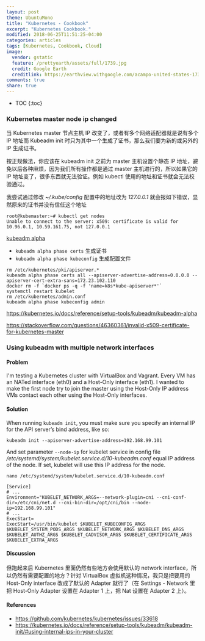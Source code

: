 ```yaml
---
layout: post
theme: UbuntuMono
title: "Kubernetes - Cookbook"
excerpt: "Kubernetes Cookbook."
modified: 2018-06-25T11:51:25-04:00
categories: articles
tags: [Kubernetes, Cookbook, Cloud]
image:
  vendor: gstatic
  feature: /prettyearth/assets/full/1739.jpg
  credit: Google Earth
  creditlink: https://earthview.withgoogle.com/acampo-united-states-1739
comments: true
share: true
---
```


* TOC
{:toc}

### Kubernetes master node ip changed
当 Kubernetes master 节点主机 IP 改变了，或者有多个网络适配器就是说有多个 IP 地址而 Kubeadm init 时只为其中一个生成了证书，那么我们要为新的或另外的 IP 生成证书。

按正规做法，你应该在 kubeadm init 之前为 master 主机设置个静态 IP 地址，避免以后各种麻烦，因为我们所有操作都是通过 master 主机进行的，所以如果它的 IP 地址变了，很多东西就无法验证。例如 kubectl 使用的地址和证书就会无法校验通过。

我尝试通过修改 *~/.kube/config* 配置中的地址改为 *127.0.0.1* 就会报如下错误，显然原来的证书并没有信任这个地址
```
root@kubemaster:~# kubectl get nodes
Unable to connect to the server: x509: certificate is valid for 10.96.0.1, 10.59.161.75, not 127.0.0.1
```

[kubeadm alpha][kubeadm-alpha]
* `kubeadm alpha phase certs` 生成证书
* `kubeadm alpha phase kubeconfig` 生成配置文件
```
rm /etc/kubernetes/pki/apiserver.*
kubeadm alpha phase certs all --apiserver-advertise-address=0.0.0.0 --apiserver-cert-extra-sans=172.23.102.110
docker rm -f `docker ps -q -f 'name=k8s*kube-apiserver*'`
systemctl restart kubelet
rm /etc/kubernetes/admin.conf
kubeadm alpha phase kubeconfig admin
```

https://kubernetes.io/docs/reference/setup-tools/kubeadm/kubeadm-alpha

https://stackoverflow.com/questions/46360361/invalid-x509-certificate-for-kubernetes-master

### Using kubeadm with multiple network interfaces
#### Problem
I'm testing a Kubernetes cluster with VirtualBox and Vagrant. Every VM has an NATed interface (eth0) and a Host-Only interface (eth1). I wanted to make the first node try to join the master using the Host-Only IP address VMs contact each other using the Host-Only interfaces.
#### Solution
When running `kubeadm init`, you must make sure you specify an internal IP for the API server’s bind address, like so:
```
kubeadm init --apiserver-advertise-address=192.168.99.101
```
And set parameter `--node-ip` for kubelet service in config file */etc/systemd/system/kubelet.service.d/10-kubeadm.conf* equal IP address of the node. If set, kubelet will use this IP address for the node.
```
nano /etc/systemd/system/kubelet.service.d/10-kubeadm.conf

[Service]
# ...
Environment="KUBELET_NETWORK_ARGS=--network-plugin=cni --cni-conf-dir=/etc/cni/net.d --cni-bin-dir=/opt/cni/bin --node-ip=192.168.99.101"
# ...
ExecStart=
ExecStart=/usr/bin/kubelet $KUBELET_KUBECONFIG_ARGS $KUBELET_SYSTEM_PODS_ARGS $KUBELET_NETWORK_ARGS $KUBELET_DNS_ARGS $KUBELET_AUTHZ_ARGS $KUBELET_CADVISOR_ARGS $KUBELET_CERTIFICATE_ARGS $KUBELET_EXTRA_ARGS
```

#### Discussion
但跑起来后 Kubernetes 里面仍然有些地方会使用默认的 network interface，所以仍然有需要配置的地方？针对 VirtualBox 虚拟机这种情况，我只是把要用的 Host-Only interface 改成了默认的 Adapter 就行了（在 Settings - Network 里把 Host-Only Adapter 设置在 Adapter 1 上，把 Nat 设置在 Adapter 2 上）。

#### References
* https://github.com/kubernetes/kubernetes/issues/33618
* https://kubernetes.io/docs/reference/setup-tools/kubeadm/kubeadm-init/#using-internal-ips-in-your-cluster


[kubeadm-alpha]:https://kubernetes.io/docs/reference/setup-tools/kubeadm/kubeadm-alpha
